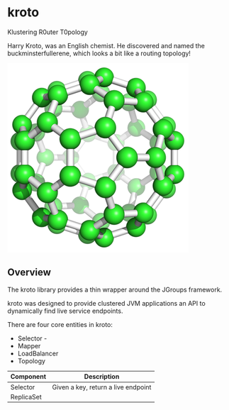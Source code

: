 # kroto
Klustering R0uter T0pology

Harry Kroto, was an English chemist. 
He discovered and named the buckminsterfullerene, which looks a bit like a routing topology!

![buckminsterfullerene](buckminsterfullerene.png)

## Overview
The kroto library provides a thin wrapper around the JGroups framework. 

kroto was designed to provide clustered JVM applications an API to dynamically find live service endpoints.
 
There are four core entities in kroto:
* Selector - 
* Mapper
* LoadBalancer
* Topology 

| Component  | Description |
| ---------- | ----------- |
| Selector   | Given a key, return a live endpoint |
| ReplicaSet     | 